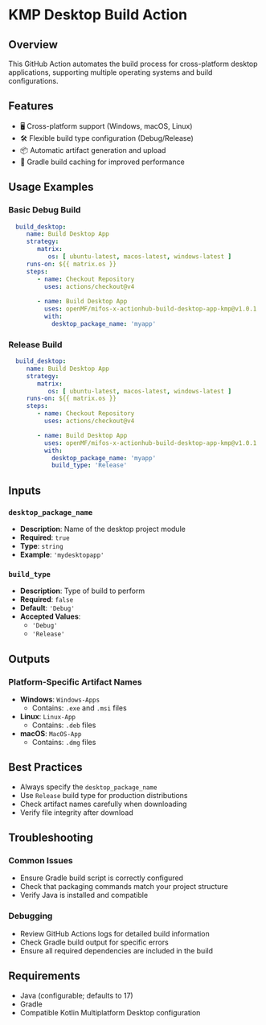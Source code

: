 # KMP Desktop Build Action

## Overview

This GitHub Action automates the build process for cross-platform desktop applications, supporting multiple operating systems and build configurations.

## Features

- 🖥️ Cross-platform support (Windows, macOS, Linux)
- 🛠️ Flexible build type configuration (Debug/Release)
- 📦 Automatic artifact generation and upload
- 🚀 Gradle build caching for improved performance

## Usage Examples

### Basic Debug Build
```yaml
  build_desktop:
     name: Build Desktop App
     strategy:
        matrix:
           os: [ ubuntu-latest, macos-latest, windows-latest ]
     runs-on: ${{ matrix.os }}
     steps:
        - name: Checkout Repository
          uses: actions/checkout@v4
          
        - name: Build Desktop App
          uses: openMF/mifos-x-actionhub-build-desktop-app-kmp@v1.0.1
          with:
            desktop_package_name: 'myapp'
```

### Release Build
```yaml
  build_desktop:
     name: Build Desktop App
     strategy:
        matrix:
           os: [ ubuntu-latest, macos-latest, windows-latest ]
     runs-on: ${{ matrix.os }}
     steps:
        - name: Checkout Repository
          uses: actions/checkout@v4

        - name: Build Desktop App
          uses: openMF/mifos-x-actionhub-build-desktop-app-kmp@v1.0.1
          with:
            desktop_package_name: 'myapp'
            build_type: 'Release'
```

## Inputs

### `desktop_package_name`
- **Description**: Name of the desktop project module
- **Required**: `true`
- **Type**: `string`
- **Example**: `'mydesktopapp'`

### `build_type`
- **Description**: Type of build to perform
- **Required**: `false`
- **Default**: `'Debug'`
- **Accepted Values**:
   - `'Debug'`
   - `'Release'`

## Outputs

### Platform-Specific Artifact Names
- **Windows**: `Windows-Apps`
   - Contains: `.exe` and `.msi` files
- **Linux**: `Linux-App`
   - Contains: `.deb` files
- **macOS**: `MacOS-App`
   - Contains: `.dmg` files

## Best Practices

- Always specify the `desktop_package_name`
- Use `Release` build type for production distributions
- Check artifact names carefully when downloading
- Verify file integrity after download

## Troubleshooting

### Common Issues
- Ensure Gradle build script is correctly configured
- Check that packaging commands match your project structure
- Verify Java is installed and compatible

### Debugging
- Review GitHub Actions logs for detailed build information
- Check Gradle build output for specific errors
- Ensure all required dependencies are included in the build

## Requirements

- Java (configurable; defaults to 17)
- Gradle
- Compatible Kotlin Multiplatform Desktop configuration